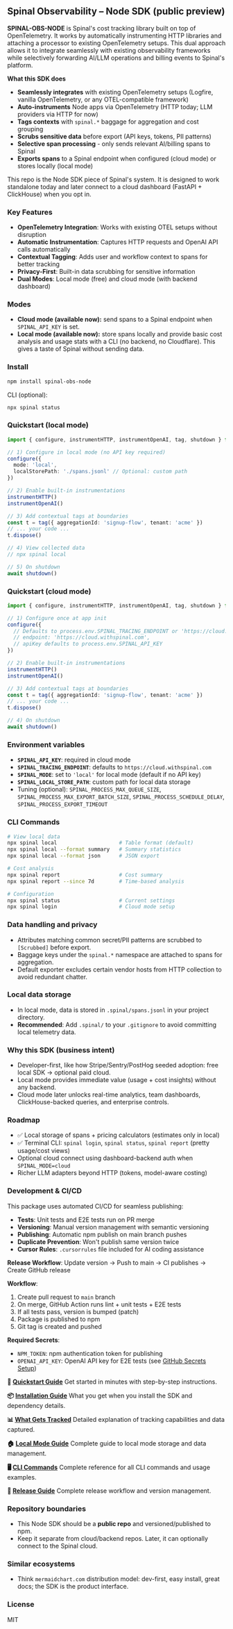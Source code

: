 ## Spinal Observability – Node SDK (public preview)

**SPINAL-OBS-NODE** is Spinal's cost tracking library built on top of OpenTelemetry. It works by automatically instrumenting HTTP libraries and attaching a processor to existing OpenTelemetry setups. This dual approach allows it to integrate seamlessly with existing observability frameworks while selectively forwarding AI/LLM operations and billing events to Spinal's platform.

**What this SDK does**
- **Seamlessly integrates** with existing OpenTelemetry setups (Logfire, vanilla OpenTelemetry, or any OTEL-compatible framework)
- **Auto-instruments** Node apps via OpenTelemetry (HTTP today; LLM providers via HTTP for now)
- **Tags contexts** with `spinal.*` baggage for aggregation and cost grouping
- **Scrubs sensitive data** before export (API keys, tokens, PII patterns)
- **Selective span processing** - only sends relevant AI/billing spans to Spinal
- **Exports spans** to a Spinal endpoint when configured (cloud mode) or stores locally (local mode)

This repo is the Node SDK piece of Spinal's system. It is designed to work standalone today and later connect to a cloud dashboard (FastAPI + ClickHouse) when you opt in.

### Key Features
- **OpenTelemetry Integration**: Works with existing OTEL setups without disruption
- **Automatic Instrumentation**: Captures HTTP requests and OpenAI API calls automatically
- **Contextual Tagging**: Adds user and workflow context to spans for better tracking
- **Privacy-First**: Built-in data scrubbing for sensitive information
- **Dual Modes**: Local mode (free) and cloud mode (with backend dashboard)

### Modes
- **Cloud mode (available now):** send spans to a Spinal endpoint when `SPINAL_API_KEY` is set.
- **Local mode (available now):** store spans locally and provide basic cost analysis and usage stats with a CLI (no backend, no Cloudflare). This gives a taste of Spinal without sending data.

### Install
```bash
npm install spinal-obs-node
```

CLI (optional):
```bash
npx spinal status
```

### Quickstart (local mode)
```ts
import { configure, instrumentHTTP, instrumentOpenAI, tag, shutdown } from 'spinal-obs-node'

// 1) Configure in local mode (no API key required)
configure({
  mode: 'local',
  localStorePath: './spans.jsonl' // Optional: custom path
})

// 2) Enable built-in instrumentations
instrumentHTTP()
instrumentOpenAI()

// 3) Add contextual tags at boundaries
const t = tag({ aggregationId: 'signup-flow', tenant: 'acme' })
// ... your code ...
t.dispose()

// 4) View collected data
// npx spinal local

// 5) On shutdown
await shutdown()
```

### Quickstart (cloud mode)
```ts
import { configure, instrumentHTTP, instrumentOpenAI, tag, shutdown } from 'spinal-obs-node'

// 1) Configure once at app init
configure({
  // Defaults to process.env.SPINAL_TRACING_ENDPOINT or 'https://cloud.withspinal.com'
  // endpoint: 'https://cloud.withspinal.com',
  // apiKey defaults to process.env.SPINAL_API_KEY
})

// 2) Enable built-in instrumentations
instrumentHTTP()
instrumentOpenAI()

// 3) Add contextual tags at boundaries
const t = tag({ aggregationId: 'signup-flow', tenant: 'acme' })
// ... your code ...
t.dispose()

// 4) On shutdown
await shutdown()
```

### Environment variables
- **`SPINAL_API_KEY`**: required in cloud mode
- **`SPINAL_TRACING_ENDPOINT`**: defaults to `https://cloud.withspinal.com`
- **`SPINAL_MODE`**: set to `'local'` for local mode (default if no API key)
- **`SPINAL_LOCAL_STORE_PATH`**: custom path for local data storage
- Tuning (optional): `SPINAL_PROCESS_MAX_QUEUE_SIZE`, `SPINAL_PROCESS_MAX_EXPORT_BATCH_SIZE`, `SPINAL_PROCESS_SCHEDULE_DELAY`, `SPINAL_PROCESS_EXPORT_TIMEOUT`

### CLI Commands
```bash
# View local data
npx spinal local                    # Table format (default)
npx spinal local --format summary   # Summary statistics
npx spinal local --format json      # JSON export

# Cost analysis
npx spinal report                   # Cost summary
npx spinal report --since 7d        # Time-based analysis

# Configuration
npx spinal status                   # Current settings
npx spinal login                    # Cloud mode setup
```

### Data handling and privacy
- Attributes matching common secret/PII patterns are scrubbed to `[Scrubbed]` before export.
- Baggage keys under the `spinal.*` namespace are attached to spans for aggregation.
- Default exporter excludes certain vendor hosts from HTTP collection to avoid redundant chatter.

### Local data storage
- In local mode, data is stored in `.spinal/spans.jsonl` in your project directory.
- **Recommended**: Add `.spinal/` to your `.gitignore` to avoid committing local telemetry data.

### Why this SDK (business intent)
- Developer-first, like how Stripe/Sentry/PostHog seeded adoption: free local SDK → optional paid cloud.
- Local mode provides immediate value (usage + cost insights) without any backend.
- Cloud mode later unlocks real-time analytics, team dashboards, ClickHouse-backed queries, and enterprise controls.

### Roadmap
- ✅ Local storage of spans + pricing calculators (estimates only in local)
- ✅ Terminal CLI: `spinal login`, `spinal status`, `spinal report` (pretty usage/cost views)
- Optional cloud connect using dashboard-backend auth when `SPINAL_MODE=cloud`
- Richer LLM adapters beyond HTTP (tokens, model-aware costing)

### Development & CI/CD

This package uses automated CI/CD for seamless publishing:

- **Tests**: Unit tests and E2E tests run on PR merge
- **Versioning**: Manual version management with semantic versioning
- **Publishing**: Automatic npm publish on main branch pushes
- **Duplicate Prevention**: Won't publish same version twice
- **Cursor Rules**: `.cursorrules` file included for AI coding assistance

**Release Workflow**: Update version → Push to main → CI publishes → Create GitHub release

**Workflow**:
1. Create pull request to `main` branch
2. On merge, GitHub Action runs lint + unit tests + E2E tests
3. If all tests pass, version is bumped (patch)
4. Package is published to npm
5. Git tag is created and pushed

**Required Secrets**:
- `NPM_TOKEN`: npm authentication token for publishing
- `OPENAI_API_KEY`: OpenAI API key for E2E tests (see [GitHub Secrets Setup](./docs/GITHUB_SECRETS.md))

**📖 [Quickstart Guide](./docs/QUICKSTART.md)**
Get started in minutes with step-by-step instructions.

**📦 [Installation Guide](./docs/INSTALLATION.md)**
What you get when you install the SDK and dependency details.

**📊 [What Gets Tracked](./docs/TRACKING.md)**
Detailed explanation of tracking capabilities and data captured.

**🏠 [Local Mode Guide](./docs/LOCAL_MODE.md)**
Complete guide to local mode storage and data management.

**🖥️ [CLI Commands](./docs/CLI_COMMANDS.md)**
Complete reference for all CLI commands and usage examples.

**🚀 [Release Guide](./docs/RELEASES.md)**
Complete release workflow and version management.

### Repository boundaries
- This Node SDK should be a **public repo** and versioned/published to npm.
- Keep it separate from cloud/backend repos. Later, it can optionally connect to the Spinal cloud.

### Similar ecosystems
- Think `mermaidchart.com` distribution model: dev-first, easy install, great docs; the SDK is the product interface.

### License
MIT



